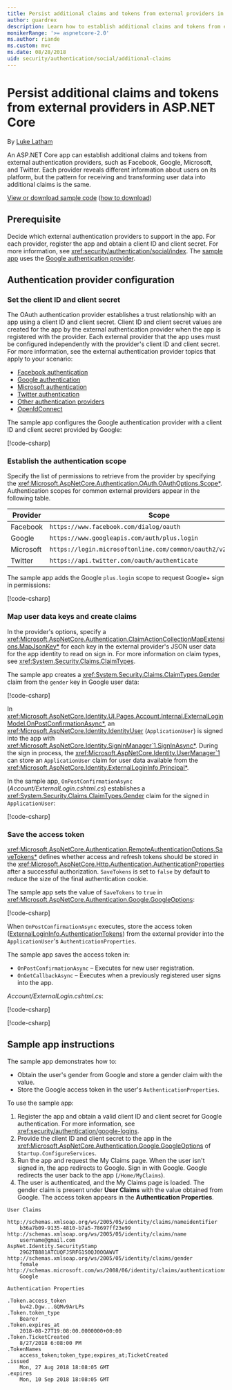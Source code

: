 ```yaml
---
title: Persist additional claims and tokens from external providers in ASP.NET Core
author: guardrex
description: Learn how to establish additional claims and tokens from external providers.
monikerRange: '>= aspnetcore-2.0'
ms.author: riande
ms.custom: mvc
ms.date: 08/28/2018
uid: security/authentication/social/additional-claims
---
```

# Persist additional claims and tokens from external providers in ASP.NET Core

By [Luke Latham](https://github.com/guardrex)

An ASP.NET Core app can establish additional claims and tokens from external authentication providers, such as Facebook, Google, Microsoft, and Twitter. Each provider reveals different information about users on its platform, but the pattern for receiving and transforming user data into additional claims is the same.

[View or download sample code](https://github.com/aspnet/Docs/tree/master/aspnetcore/security/authentication/social/additional-claims/samples) ([how to download](xref:tutorials/index#how-to-download-a-sample))

## Prerequisite

Decide which external authentication providers to support in the app. For each provider, register the app and obtain a client ID and client secret. For more information, see <xref:security/authentication/social/index>. The [sample app](#sample-app-instructions) uses the [Google authentication provider](xref:security/authentication/google-logins).

## Authentication provider configuration

### Set the client ID and client secret

The OAuth authentication provider establishes a trust relationship with an app using a client ID and client secret. Client ID and client secret values are created for the app by the external authentication provider when the app is registered with the provider. Each external provider that the app uses must be configured independently with the provider's client ID and client secret. For more information, see the external authentication provider topics that apply to your scenario:

* [Facebook authentication](xref:security/authentication/facebook-logins)
* [Google authentication](xref:security/authentication/google-logins)
* [Microsoft authentication](xref:security/authentication/microsoft-logins)
* [Twitter authentication](xref:security/authentication/twitter-logins)
* [Other authentication providers](xref:security/authentication/otherlogins)
* [OpenIdConnect](xref:migration/1x-to-2x/identity-2x#openid-connect-oidc-authentication)

The sample app configures the Google authentication provider with a client ID and client secret provided by Google:

[!code-csharp[](additional-claims/samples/2.x/AdditionalClaimsSample/Startup.cs?name=snippet_AddGoogle&highlight=4,6)]

### Establish the authentication scope

Specify the list of permissions to retrieve from the provider by specifying the <xref:Microsoft.AspNetCore.Authentication.OAuth.OAuthOptions.Scope*>. Authentication scopes for common external providers appear in the following table.

| Provider  | Scope                                                            |
| --------- | ---------------------------------------------------------------- |
| Facebook  | `https://www.facebook.com/dialog/oauth`                          |
| Google    | `https://www.googleapis.com/auth/plus.login`                     |
| Microsoft | `https://login.microsoftonline.com/common/oauth2/v2.0/authorize` |
| Twitter   | `https://api.twitter.com/oauth/authenticate`                     |

The sample app adds the Google `plus.login` scope to request Google+ sign in permissions:

[!code-csharp[](additional-claims/samples/2.x/AdditionalClaimsSample/Startup.cs?name=snippet_AddGoogle&highlight=7)]

### Map user data keys and create claims

In the provider's options, specify a <xref:Microsoft.AspNetCore.Authentication.ClaimActionCollectionMapExtensions.MapJsonKey*> for each key in the external provider's JSON user data for the app identity to read on sign in. For more information on claim types, see <xref:System.Security.Claims.ClaimTypes>.

The sample app creates a <xref:System.Security.Claims.ClaimTypes.Gender> claim from the `gender` key in Google user data:

[!code-csharp[](additional-claims/samples/2.x/AdditionalClaimsSample/Startup.cs?name=snippet_AddGoogle&highlight=8)]

In <xref:Microsoft.AspNetCore.Identity.UI.Pages.Account.Internal.ExternalLoginModel.OnPostConfirmationAsync*>, an <xref:Microsoft.AspNetCore.Identity.IdentityUser> (`ApplicationUser`) is signed into the app with <xref:Microsoft.AspNetCore.Identity.SignInManager`1.SignInAsync*>. During the sign in process, the <xref:Microsoft.AspNetCore.Identity.UserManager`1> can store an `ApplicationUser` claim for user data available from the <xref:Microsoft.AspNetCore.Identity.ExternalLoginInfo.Principal*>.

In the sample app, `OnPostConfirmationAsync` (*Account/ExternalLogin.cshtml.cs*) establishes a <xref:System.Security.Claims.ClaimTypes.Gender> claim for the signed in `ApplicationUser`:

[!code-csharp[](additional-claims/samples/2.x/AdditionalClaimsSample/Pages/Account/ExternalLogin.cshtml.cs?name=snippet_OnPostConfirmationAsync&highlight=30-31)]

### Save the access token

<xref:Microsoft.AspNetCore.Authentication.RemoteAuthenticationOptions.SaveTokens*> defines whether access and refresh tokens should be stored in the <xref:Microsoft.AspNetCore.Http.Authentication.AuthenticationProperties> after a successful authorization. `SaveTokens` is set to `false` by default to reduce the size of the final authentication cookie.

The sample app sets the value of `SaveTokens` to `true` in <xref:Microsoft.AspNetCore.Authentication.Google.GoogleOptions>:

[!code-csharp[](additional-claims/samples/2.x/AdditionalClaimsSample/Startup.cs?name=snippet_AddGoogle&highlight=9)]

When `OnPostConfirmationAsync` executes, store the access token ([ExternalLoginInfo.AuthenticationTokens](xref:Microsoft.AspNetCore.Identity.ExternalLoginInfo.AuthenticationTokens*)) from the external provider into the `ApplicationUser`'s `AuthenticationProperties`.

The sample app saves the access token in:

* `OnPostConfirmationAsync` &ndash; Executes for new user registration.
* `OnGetCallbackAsync` &ndash; Executes when a previously registered user signs into the app.

*Account/ExternalLogin.cshtml.cs*:

[!code-csharp[](additional-claims/samples/2.x/AdditionalClaimsSample/Pages/Account/ExternalLogin.cshtml.cs?name=snippet_OnPostConfirmationAsync&highlight=34-35)]

[!code-csharp[](additional-claims/samples/2.x/AdditionalClaimsSample/Pages/Account/ExternalLogin.cshtml.cs?name=snippet_OnGetCallbackAsync&highlight=31-32)]

## Sample app instructions

The sample app demonstrates how to:

* Obtain the user's gender from Google and store a gender claim with the value.
* Store the Google access token in the user's `AuthenticationProperties`.

To use the sample app:

1. Register the app and obtain a valid client ID and client secret for Google authentication. For more information, see <xref:security/authentication/google-logins>.
1. Provide the client ID and client secret to the app in the <xref:Microsoft.AspNetCore.Authentication.Google.GoogleOptions> of `Startup.ConfigureServices`.
1. Run the app and request the My Claims page. When the user isn't signed in, the app redirects to Google. Sign in with Google. Google redirects the user back to the app (`/Home/MyClaims`).
1. The user is authenticated, and the My Claims page is loaded. The gender claim is present under **User Claims** with the value obtained from Google. The access token appears in the **Authentication Properties**.

```
User Claims

http://schemas.xmlsoap.org/ws/2005/05/identity/claims/nameidentifier
    b36a7b09-9135-4810-b7a5-78697ff23e99
http://schemas.xmlsoap.org/ws/2005/05/identity/claims/name
    username@gmail.com
AspNet.Identity.SecurityStamp
    29G2TB881ATCUQFJSRFG1S0QJ0OOAWVT
http://schemas.xmlsoap.org/ws/2005/05/identity/claims/gender
    female
http://schemas.microsoft.com/ws/2008/06/identity/claims/authenticationmethod
    Google

Authentication Properties

.Token.access_token
    bv42.Dgw...GQMv9ArLPs
.Token.token_type
    Bearer
.Token.expires_at
    2018-08-27T19:08:00.0000000+00:00
.Token.TicketCreated
    8/27/2018 6:08:00 PM
.TokenNames
    access_token;token_type;expires_at;TicketCreated
.issued
    Mon, 27 Aug 2018 18:08:05 GMT
.expires
    Mon, 10 Sep 2018 18:08:05 GMT
```
